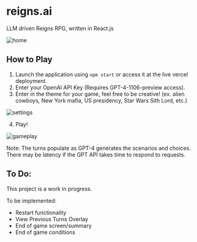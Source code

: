 # reigns.ai
LLM driven Reigns RPG, written in React.js

![home](https://i.gyazo.com/2f8558c8c54cc036a6b92b339f2c6216.png)

## How to Play

1. Launch the application using `npm start` or access it at the live vercel deployment.
2. Enter your OpenAI API Key (Requires GPT-4-1106-preview access).
3. Enter in the theme for your game, feel free to be creative! (ex. alien cowboys, New York mafia, US presidency, Star Wars Sith Lord, etc.)

![settings](https://i.gyazo.com/f1e45b468bb49e144053de0116de02f1.png)

4. Play!

![gameplay](https://i.gyazo.com/132bad89b739764546212416e3bf1f9d.jpg)

Note: The turns populate as GPT-4 generates the scenarios and choices. There may be latency if the GPT API takes time to respond to requests.

## To Do:

This project is a work in progress.

To be implemented:
 - Restart functionality
 - View Previous Turns Overlay
 - End of game screen/summary
 - End of game conditions


